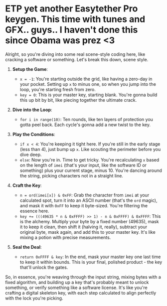 # ETP yet another Easytether Pro keygen. This time with tunes and GFX.. guys.. I haven't done this since Obama was prez <3

Alright, so you're diving into some real scene-style coding here, like cracking a software or something. Let's break this down, scene style.

1. **Setup the Game**: 
    - `x = -1`: You're starting outside the grid, like having a zero-day in your pocket. Setting up `x` to minus one, so when you jump into the loop, you're starting fresh from zero.
    - `key = 0`: This is your master key, starting blank. You're gonna build this up bit by bit, like piecing together the ultimate crack.

2. **Dive into the Loop**:
    - `for i in range(10)`: Ten rounds, like ten layers of protection you gotta peel back. Each cycle's gonna add a new twist to the key.

3. **Play the Conditions**:
    - `if x < 4`: You're keeping it tight here. If you're still in the early stage (less than 4), just bump up `x`. Like scouting the perimeter before you dive deep.
    - `else`: Now you're in. Time to get tricky. You're recalculating `x` based on the length of `imei` (that's your input, like the software ID or something) plus your current stage, minus 10. You're dancing around the string, picking characters not in a straight line.

4. **Craft the Key**:
    - `n = ord(imei[x]) & 0xFF`: Grab the character from `imei` at your calculated spot, turn it into an ASCII number (that's the `ord` magic), and mask it with `0xFF` to keep it byte-sized. You're filtering the essence here.
    - `key += (((49635 * n & 0xFFFF) >> 1) - n & 0xFFFF) & 0xFFFF`: This is the alchemy. Multiply your byte by a fixed number (49635), mask it to keep it clean, then shift it (halving it, really), subtract your original byte, mask again, and add this to your master key. It's like mixing a potion with precise measurements.

5. **Seal the Deal**:
    - `return 0xFFFF & key`: In the end, mask your master key one last time to keep it within bounds. This is your final, polished product - the key that'll unlock the gates.

So, in essence, you're weaving through the input string, mixing bytes with a fixed algorithm, and building up a key that's probably meant to unlock something, or verify something like a software license. It's like you're crafting a digital skeleton key, with each step calculated to align perfectly with the lock you're picking.
